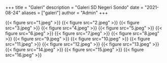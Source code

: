 +++
title = "Galeri"
description = "Galeri SD Negeri Sondo"
date = "2021-08-24"
aliases = ["galeri"]
author = "Admin"
+++

{{< figure src="1.jpeg" >}}
{{< figure src="2.jpeg" >}}
{{< figure src="3.jpeg" >}}
{{< figure src="4.jpeg" >}}
{{< figure src="5.jpeg" >}}
{{< figure src="6.jpeg" >}}
{{< figure src="7.jpeg" >}}
{{< figure src="8.jpeg" >}}
{{< figure src="9.jpeg" >}}
{{< figure src="10.jpeg" >}}
{{< figure src="11.jpeg" >}}
{{< figure src="12.jpeg" >}}
{{< figure src="13.jpeg" >}}
{{< figure src="14.jpeg" >}}
{{< figure src="15.jpeg" >}}
{{< figure src="16.jpeg" >}}